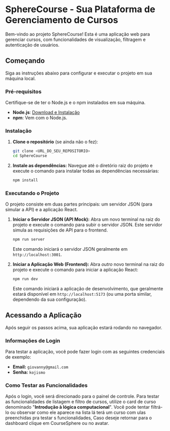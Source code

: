 # SphereCourse - Sua Plataforma de Gerenciamento de Cursos

Bem-vindo ao projeto SphereCourse! Esta é uma aplicação web para gerenciar cursos, com funcionalidades de visualização, filtragem e autenticação de usuários.

## Começando

Siga as instruções abaixo para configurar e executar o projeto em sua máquina local.

### Pré-requisitos

Certifique-se de ter o Node.js e o npm instalados em sua máquina.

- **Node.js**: [Download e Instalação](https://nodejs.org/en/download/)
- **npm**: Vem com o Node.js.

### Instalação

1.  **Clone o repositório** (se ainda não o fez):

    ```bash
    git clone <URL_DO_SEU_REPOSITORIO>
    cd SphereCourse
    ```

2.  **Instale as dependências:**
    Navegue até o diretório raiz do projeto e execute o comando para instalar todas as dependências necessárias:
    ```bash
    npm install
    ```

### Executando o Projeto

O projeto consiste em duas partes principais: um servidor JSON (para simular a API) e a aplicação React.

1.  **Iniciar o Servidor JSON (API Mock):**
    Abra um novo terminal na raiz do projeto e execute o comando para subir o servidor JSON. Este servidor simula as requisições de API para o frontend.

    ```bash
    npm run server
    ```

    Este comando iniciará o servidor JSON geralmente em `http://localhost:3001`.

2.  **Iniciar a Aplicação Web (Frontend):**
    Abra _outro_ novo terminal na raiz do projeto e execute o comando para iniciar a aplicação React:
    ```bash
    npm run dev
    ```
    Este comando iniciará a aplicação de desenvolvimento, que geralmente estará disponível em `http://localhost:5173` (ou uma porta similar, dependendo da sua configuração).

## Acessando a Aplicação

Após seguir os passos acima, sua aplicação estará rodando no navegador.

### Informações de Login

Para testar a aplicação, você pode fazer login com as seguintes credenciais de exemplo:

- **Email:** `giovanny@gmail.com`
- **Senha:** `kojismo`

### Como Testar as Funcionalidades

Após o login, você será direcionado para o painel de controle. Para testar as funcionalidades de listagem e filtro de cursos, utilize o card de curso denominado "**Introdução à lógica computacional**". Você pode tentar filtrá-lo ou observar como ele aparece na lista lá terá um curso com ulas preenchidas pra testar s funcionalidades, Caso deseje retornar para o dashboard clique em CourseSphere ou no avatar.
